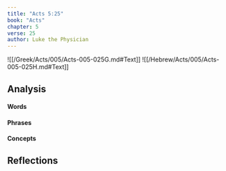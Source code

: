 ```yaml
---
title: "Acts 5:25"
book: "Acts"
chapter: 5
verse: 25
author: Luke the Physician
---
```

![[/Greek/Acts/005/Acts-005-025G.md#Text]]
![[/Hebrew/Acts/005/Acts-005-025H.md#Text]]

## Analysis

#### Words

#### Phrases

#### Concepts

## Reflections

